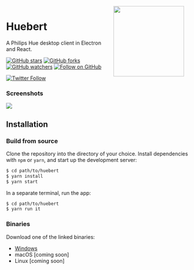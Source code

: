 <img src="https://i.imgur.com/SHFIm8n.png" width="192" align="right" hspace="20" />

# Huebert
A Philips Hue desktop client in Electron and React.

[![GitHub stars](https://img.shields.io/github/stars/rektdeckard/huebert?style=flat-square&label=Star)](https://github.com/rektdeckard/huebert)
[![GitHub forks](https://img.shields.io/github/forks/rektdeckard/huebert?style=flat-square&label=Fork)](https://github.com/rektdeckard/huebert/fork)
[![GitHub watchers](https://img.shields.io/github/watchers/rektdeckard/huebert?style=flat-square&label=Watch)](https://github.com/rektdeckard/huebert)
[![Follow on GitHub](https://img.shields.io/github/followers/rektdeckard?style=flat-square&label=Follow)](https://github.com/rektdeckard)

[![Twitter Follow](https://img.shields.io/twitter/follow/friedtm.svg?style=flat-square)](https://twitter.com/friedtm)

### Screenshots
<img src="https://i.imgur.com/eAYFhwX.jpg" align="center" />

## Installation

### Build from source
Clone the repository into the directory of your choice. Install dependencies with `npm` or `yarn`, and start up the development server:
```bash
$ cd path/to/huebert
$ yarn install
$ yarn start
```
In a separate terminal, run the app:
```bash
$ cd path/to/huebert
$ yarn run it
```

### Binaries
Download one of the linked binaries:

- [Windows](https://github.com/rektdeckard/huebert/releases/download/v0.1.1/huebert-0.1.1-setup.exe)
- macOS [coming soon]
- Linux [coming soon]
  
